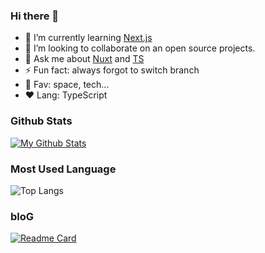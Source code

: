 ### Hi there 👋

- 🌱 I’m currently learning [Next.js](https://nextjs.org)
- 👯 I’m looking to collaborate on an open source projects.
- 💬 Ask me about [Nuxt](https://v3.nuxtjs.org/) and [TS](https://www.typescriptlang.org/)
- ⚡ Fun fact: always forgot to switch branch
- 🍕 Fav: space, tech...
- ❤️ Lang: TypeScript

### Github Stats

[![My Github Stats](https://github-readme-stats.vercel.app/api?username=virakkhun&count_private=true&show_icons=true&theme=gotham)](https://github.com/virakkhun)

### Most Used Language
![Top Langs](https://github-readme-stats.vercel.app/api/top-langs/?username=virakkhun&layout=compact)

### bloG
[![Readme Card](https://github-readme-stats.vercel.app/api/pin/?username=virakkhun&repo=bloG)](https://github.com/virakkhun/bloG)
